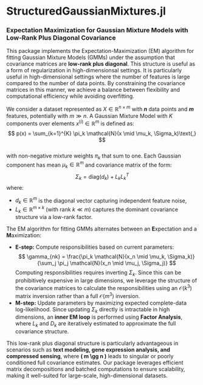 # StructuredGaussianMixtures.jl

### Expectation Maximization for Gaussian Mixture Models with Low-Rank Plus Diagonal Covariance  

This package implements the Expectation-Maximization (EM) algorithm for fitting Gaussian Mixture Models (GMMs) under the assumption that covariance matrices are **low-rank plus diagonal**. 
This structure is useful as a form of regularization in high-dimensionsal settings. 
It is particularly useful in high-dimensional settings where the number of features is large compared to the number of data points. 
By constraining the covariance matrices in this manner, we achieve a balance between flexibility and computational efficiency while avoiding overfitting.  

We consider a dataset represented as $X \in \mathbb{R}^{n \times m}$ with **$n$** data points and **$m$** features, potentially with $m \gg n$. A Gaussian Mixture Model with $K$ components over elements $x^{(i)} \in \mathbb{R}^m$ is defined as:  
$$
p(x) = \sum_{k=1}^{K} \pi_k \mathcal{N}(x \mid \mu_k, \Sigma_k)\text{,} 
$$  
with non-negative mixture weights $\pi_k$ that sum to one. Each Gaussian component has mean $\mu_k \in \mathbb{R}^m$ and covariance matrix of the form:  
$$
\Sigma_k = \text{diag}(d_k) + L_k L_k^T
$$ 
where:  
- $d_k \in \mathbb{R}^m$ is the diagonal vector capturing independent feature noise,  
- $L_k \in \mathbb{R}^{m \times k}$ (with rank $k \ll m$) captures the dominant covariance structure via a low-rank factor.  

The EM algorithm for fitting GMMs alternates between an **E**xpectation and a **M**aximization:  

- **E-step:** Compute responsibilities based on current parameters:  
  $$
  \gamma_{nk} = \frac{\pi_k \mathcal{N}(x_n \mid \mu_k, \Sigma_k)}{\sum_j \pi_j \mathcal{N}(x_n \mid \mu_j, \Sigma_j)}
  $$
  Computing responsibilities requires inverting $\Sigma_k$. 
  Since this can be prohibitively expensive in large dimensions, we leverage the structure of the covariance matrices to calculate the responsibilities using an $\mathcal{O}(k^3)$ matrix inversion rather than a full $\mathcal{O}(m^3)$ inversion.
- **M-step:** Update parameters by maximizing expected complete-data log-likelihood. 
Since updating $\Sigma_k$ directly is intractable in high dimensions, an **inner EM loop** is performed using **Factor Analysis**, where $L_k$ and $D_k$ are iteratively estimated to approximate the full covariance structure.  

This low-rank plus diagonal structure is particularly advantageous in scenarios such as **text modeling, gene expression analysis, and compressed sensing**, where **\( m \gg n \)** leads to singular or poorly conditioned full covariance estimates. Our package leverages efficient matrix decompositions and batched computations to ensure scalability, making it well-suited for large-scale, high-dimensional datasets.  
